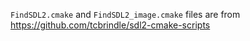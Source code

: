 
`FindSDL2.cmake` and `FindSDL2_image.cmake` files are from https://github.com/tcbrindle/sdl2-cmake-scripts